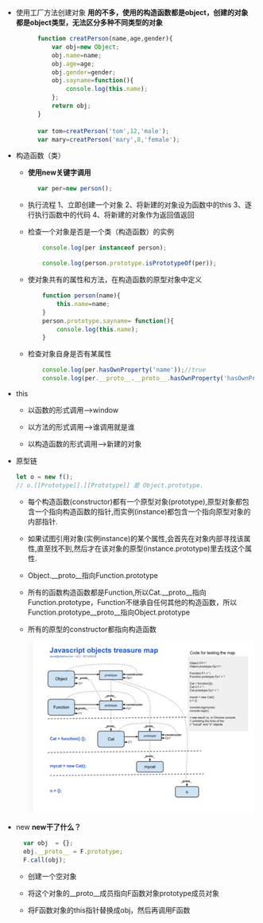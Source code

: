 * 使用工厂方法创建对象
  **用的不多，使用的构造函数都是object，创建的对象都是object类型，无法区分多种不同类型的对象**
  ```js
        function creatPerson(name,age,gender){
            var obj=new Object;
            obj.name=name;
            obj.age=age;
            obj.gender=gender;
            obj.sayname=function(){
                console.log(this.name);
            };
            return obj;
        }

        var tom=creatPerson('tom',12,'male');
        var mary=creatPerson('mary',8,'female');
    ```
* 构造函数（类）
  * **使用new关键字调用**
  ```js
        var per=new person();
    ```
  * 执行流程
    1、立即创建一个对象
    2、将新建的对象设为函数中的this
    3、逐行执行函数中的代码
    4、将新建的对象作为返回值返回

  * 检查一个对象是否是一个类（构造函数）的实例
    ```js
        console.log(per instanceof person);
    ```
    ```js
        console.log(person.prototype.isPrototypeOf(per));
    ```
  * 使对象共有的属性和方法，在构造函数的原型对象中定义
    ```js
        function person(name){
            this.name=name;
        }
        person.prototype.sayname= function(){
            console.log(this.name);
        }
    ```
  * 检查对象自身是否有某属性
    ```js
        console.log(per.hasOwnProperty('name'));//true
        console.log(per.__proto__.__proto__.hasOwnProperty('hasOwnProperty'));//true
    ```
* this
  * 以函数的形式调用-->window
  
  * 以方法的形式调用-->谁调用就是谁 
  * 以构造函数的形式调用-->新建的对象

* 原型链
  ```js
  let o = new f();
  // o.[[Prototype]].[[Prototype]] 是 Object.prototype.
  ```
  * 每个构造函数(constructor)都有一个原型对象(prototype),原型对象都包含一个指向构造函数的指针,而实例(instance)都包含一个指向原型对象的内部指针.

  * 如果试图引用对象(实例instance)的某个属性,会首先在对象内部寻找该属性,直至找不到,然后才在该对象的原型(instance.prototype)里去找这个属性.
  * Object.__proto__指向Function.prototype
  * 所有的函数构造函数都是Function,所以Cat.__proto__指向Function.prototype，Function不继承自任何其他的构造函数，所以Function.prototype__proto__指向Object.prototype
  * 所有的原型的constructor都指向构造函数

    ![放个图片好理解](proto.jpg)
* new
  **new干了什么？**
  ```js
    var obj  = {};
    obj.__proto__ = F.prototype;
    F.call(obj);
    ```
  * 创建一个空对象

  * 将这个对象的__proto__成员指向F函数对象prototype成员对象
  * 将F函数对象的this指针替换成obj，然后再调用F函数
  